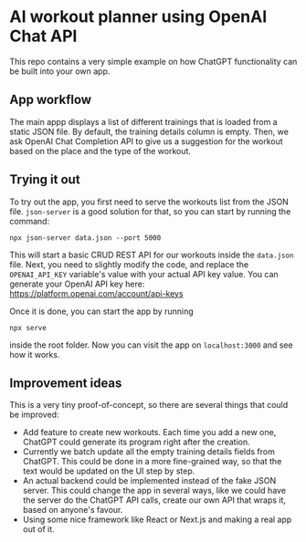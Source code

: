 # AI workout planner using OpenAI Chat API
This repo contains a very simple example on how ChatGPT functionality can be built into your own app.

## App workflow

The main appp displays a list of different trainings that is loaded from a static JSON file. By default, the training details column is empty. Then, we ask OpenAI Chat Completion API to give us a suggestion for the workout based on the place and the type of the workout.

## Trying it out

To try out the app, you first need to serve the workouts list from the JSON file. `json-server` is a good solution for that, so you can start by running the command:

```npx json-server data.json --port 5000```

This will start a basic CRUD REST API for our workouts inside the `data.json` file. Next, you need to slightly modify the code, and replace the `OPENAI_API_KEY` variable's value with your actual API key value. You can generate your OpenAI API key here: https://platform.openai.com/account/api-keys

Once it is done, you can start the app by running

```npx serve```

inside the root folder. Now you can visit the app on `localhost:3000` and see how it works.

## Improvement ideas

This is a very tiny proof-of-concept, so there are several things that could be improved:
- Add feature to create new workouts. Each time you add a new one, ChatGPT could generate its program right after the creation.
- Currently we batch update all the empty training details fields from ChatGPT. This could be done in a more fine-grained way, so that the text would be updated on the UI step by step.
- An actual backend could be implemented instead of the fake JSON server. This could change the app in several ways, like we could have the server do the ChatGPT API calls, create our own API that wraps it, based on anyone's favour.
- Using some nice framework like React or Next.js and making a real app out of it. 
